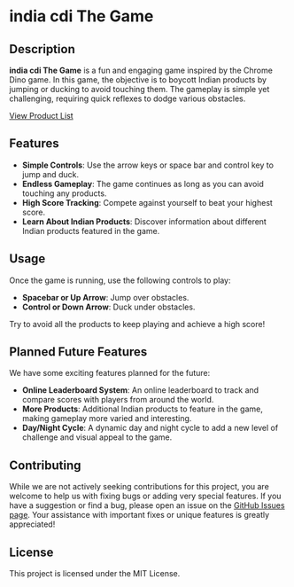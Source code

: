 # india cdi The Game

## Description

**india cdi The Game** is a fun and engaging game inspired by the Chrome Dino game. In this game, the objective is to boycott Indian products by jumping or ducking to avoid touching them. The gameplay is simple yet challenging, requiring quick reflexes to dodge various obstacles.

[View Product List](./info/Product-List.md)

## Features

- **Simple Controls**: Use the arrow keys or space bar and control key to jump and duck.
- **Endless Gameplay**: The game continues as long as you can avoid touching any products.
- **High Score Tracking**: Compete against yourself to beat your highest score.
- **Learn About Indian Products**: Discover information about different Indian products featured in the game.

## Usage

Once the game is running, use the following controls to play:

- **Spacebar or Up Arrow**: Jump over obstacles.
- **Control or Down Arrow**: Duck under obstacles.

Try to avoid all the products to keep playing and achieve a high score!

## Planned Future Features

We have some exciting features planned for the future:

- **Online Leaderboard System**: An online leaderboard to track and compare scores with players from around the world.
- **More Products**: Additional Indian products to feature in the game, making gameplay more varied and interesting.
- **Day/Night Cycle**: A dynamic day and night cycle to add a new level of challenge and visual appeal to the game.

## Contributing

While we are not actively seeking contributions for this project, you are welcome to help us with fixing bugs or adding very special features. If you have a suggestion or find a bug, please open an issue on the [GitHub Issues page](https://github.com/yourusername/india-cdi/issues). Your assistance with important fixes or unique features is greatly appreciated!

## License

This project is licensed under the MIT License.
